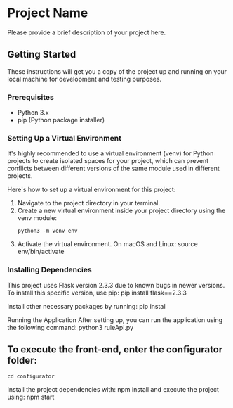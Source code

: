 # Project Name

Please provide a brief description of your project here.

## Getting Started

These instructions will get you a copy of the project up and running on your local machine for development and testing purposes.

### Prerequisites

- Python 3.x
- pip (Python package installer)

### Setting Up a Virtual Environment

It's highly recommended to use a virtual environment (venv) for Python projects to create isolated spaces for your project, which can prevent conflicts between different versions of the same module used in different projects.

Here's how to set up a virtual environment for this project:

1. Navigate to the project directory in your terminal.
2. Create a new virtual environment inside your project directory using the venv module:
   ```
   python3 -m venv env
   ```
3. Activate the virtual environment. On macOS and Linux:
   source env/bin/activate

### Installing Dependencies
This project uses Flask version 2.3.3 due to known bugs in newer versions. To install this specific version, use pip:
    pip install flask==2.3.3

Install other necessary packages by running:
    pip install <package-name>

Running the Application
After setting up, you can run the application using the following command:
    python3 ruleApi.py


## To execute the front-end, enter the configurator folder:
    cd configurator

Install the project dependencies with:
    npm install
and execute the project using:
    npm start